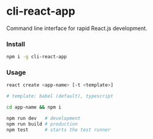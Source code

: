 # cli-react-app
Command line interface for rapid React.js development.

### Install
```sh
npm i -g cli-react-app
```

### Usage
```sh
react create <app-name> [-t <template>]

# template: babel (default), typescript

cd app-name && npm i

npm run dev   # development
npm run build # production
npm test      # starts the test runner
```
